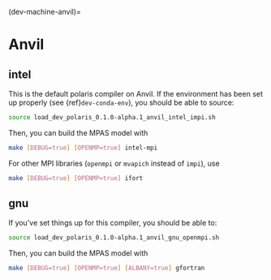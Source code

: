 (dev-machine-anvil)=

# Anvil

## intel

This is the default polaris compiler on Anvil.  If the environment has
been set up properly (see {ref}`dev-conda-env`), you should be able to source:

```bash
source load_dev_polaris_0.1.0-alpha.1_anvil_intel_impi.sh
```

Then, you can build the MPAS model with

```bash
make [DEBUG=true] [OPENMP=true] intel-mpi
```

For other MPI libraries (`openmpi` or `mvapich` instead of `impi`), use

```bash
make [DEBUG=true] [OPENMP=true] ifort
```

## gnu

If you've set things up for this compiler, you should be able to:

```bash
source load_dev_polaris_0.1.0-alpha.1_anvil_gnu_openmpi.sh
```

Then, you can build the MPAS model with

```bash
make [DEBUG=true] [OPENMP=true] [ALBANY=true] gfortran
```

